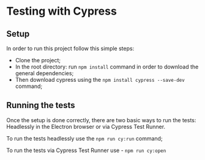 # Testing with Cypress

## Setup

In order to run this project follow this simple steps:

- Clone the project;
- In the root directory: run `npm install` command in order to download the general dependencies;
- Then download cypress using the `npm install cypress --save-dev` command;

## Running the tests

Once the setup is done correctly, there are two basic ways to run the tests: Headlessly in the Electron browser or via Cypress Test Runner.

To run the tests headlessly use the `npm run cy:run` command;

To run the tests via Cypress Test Runner use - `npm run cy:open`
